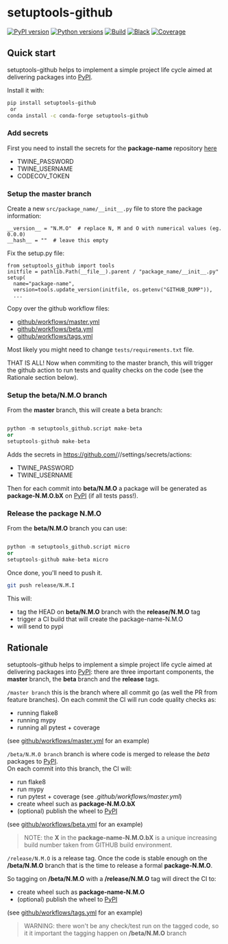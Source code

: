 setuptools-github
=================

[![PyPI version](https://img.shields.io/pypi/v/setuptools-github.svg?color=blue)](https://pypi.org/project/setuptools-github)
[![Python versions](https://img.shields.io/pypi/pyversions/setuptools-github.svg)](https://pypi.org/project/setuptools-github)
[![Build](https://github.com/cav71/setuptools-github/actions/workflows/master.yml/badge.svg)](https://github.com/cav71/setuptools-github/actions)
[![Black](https://img.shields.io/badge/code%20style-black-000000.svg)](Black)
[![Coverage](https://codecov.io/gh/cav71/setuptools-github/branch/master/graph/badge.svg)](Coverage)


## Quick start
setuptools-github helps to implement a simple project life cycle
aimed at delivering packages into [PyPI](https://pypi.org).

Install it with:
```bash
pip install setuptools-github
 or
conda install -c conda-forge setuptools-github
```
### Add secrets
First you need to install the secrets for the **package-name** repository
[here](https://github.com/cav71/setuptools-github/settings/secrets/actions)
- TWINE_PASSWORD
- TWINE_USERNAME
- CODECOV_TOKEN


### Setup the master branch
Create a new `src/package_name/__init__.py` file to store the package information:
```
__version__ = "N.M.O"  # replace N, M and O with numerical values (eg. 0.0.0)
__hash__ = ""  # leave this empty
```

Fix the setup.py file:
```
from setuptools_github import tools
initfile = pathlib.Path(__file__).parent / "package_name/__init__.py"
setup(
  name="package-name",
  version=tools.update_version(initfile, os.getenv("GITHUB_DUMP")),
  ...
```
Copy over the github workflow files:
- [github/workflows/master.yml](https://github.com/cav71/setuptools-github/blob/master/.github/workflows/master.yml)
- [github/workflows/beta.yml](https://github.com/cav71/setuptools-github/blob/master/.github/workflows/beta.yml)
- [github/workflows/tags.yml](https://github.com/cav71/setuptools-github/blob/master/.github/workflows/tags.yml)

Most likely you might need to change `tests/requirements.txt` file.

THAT IS ALL! Now when commiting to the master branch, this will trigger the 
github action to run tests and quality checks on the code 
(see the Rationale section below).

### Setup the beta/N.M.O branch

From the **master** branch, this will create a beta branch:
```python

python -m setuptools_github.script make-beta 
or
setuptools-github make-beta
```

Adds the secrets in https://github.com/<username>/<project-name>/settings/secrets/actions:
- TWINE_PASSWORD
- TWINE_USERNAME

Then for each commit into **beta/N.M.O** a package will be generated as
**package-N.M.O.bX** on [PyPI](https://pypi.org) (if all tests pass!).


### Release the package N.M.O

From the **beta/N.M.O** branch you can use:
```python

python -m setuptools_github.script micro 
or
setuptools-github make-beta micro
```
Once done, you'll need to push it.
```bash
git push release/N.M.I
```

This will:
- tag the HEAD on **beta/N.M.O** branch with the **release/N.M.O** tag
- trigger a CI build that will create the package-name-N.M.O
- will send to pypi




## Rationale
setuptools-github helps to implement a simple project life cycle
aimed at delivering packages into [PyPI](https://pypi.org): 
there are three important components, the **master** branch, 
the **beta** branch and the **release** tags.

`/master branch` this is the branch where all commit go 
(as well the PR from feature branches).
On each commit the CI will run code quality checks as:
  - running flake8
  - running mypy
  - running all pytest + coverage

(see [github/workflows/master.yml](https://github.com/cav71/setuptools-github/blob/master/.github/workflows/master.yml) for an example)

`/beta/N.M.O branch` branch is where code is merged to release the *beta*
packages to [PyPI](https://pypi.org).   
On each commit into this branch, the CI will:
  - run flake8
  - run mypy
  - run pytest + coverage (see *.github/workflows/master.yml*)
  - create wheel such as **package-N.M.O.bX**
  - (optional) publish the wheel to [PyPI](https://pypi.org)

(see [github/workflows/beta.yml](https://github.com/cav71/setuptools-github/blob/master/.github/workflows/beta.yml) for an example)

> NOTE: the **X** in the **package-name-N.M.O.bX** is a unique increasing 
> build number taken from GITHUB build environment.

`/release/N.M.O` is a release tag.
Once the code is stable enough on the **/beta/N.M.O** branch that is the
time to release a formal **package-N.M.O**.

So tagging on **/beta/N.M.O** with a **/release/N.M.O** tag will direct the
CI to:
  - create wheel such as **package-name-N.M.O**
  - (optional) publish the wheel to [PyPI](https://pypi.org)

(see [github/workflows/tags.yml](https://github.com/cav71/setuptools-github/blob/master/.github/workflows/tags.yml) for an example)

> WARNING: there won't be any check/test run on the tagged code, so it
> it important the tagging happen on **/beta/N.M.O** branch
